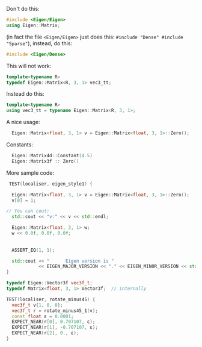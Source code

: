 Don't do this:
```c++
#include <Eigen/Eigen>
using Eigen::Matrix;
```
(in fact the file `<Eigen/Eigen>` just does this: `#include "Dense" #include "Sparse"`),
instead, do this:
```C++
#include <Eigen/Dense>
```

This will not work:
```c++
template<typename R>
typedef Eigen::Matrix<R, 3, 1> vec3_tt;
```
Instead do this:
```c++
template<typename R>
using vec3_tt = typename Eigen::Matrix<R, 3, 1>;
```


A nice usage:
```c++
  Eigen::Matrix<float, 3, 1> v = Eigen::Matrix<float, 3, 1>::Zero();
```

Constants:
```c++
  Eigen::Matrix4d::Constant(4.5)
  Eigen::Matrix3f :: Zero()
```

More sample code:
```c++
 TEST(localiser, eigen_style1) {

  Eigen::Matrix<float, 3, 1> v = Eigen::Matrix<float, 3, 1>::Zero();
  v[0] = 1;

// You can cout:
  std::cout << "v:" << v << std::endl;

  Eigen::Matrix<float, 3, 1> w;
  w << 0.0f, 0.0f, 0.0f;
  
  
  ASSERT_EQ(1, 1);

  std::cout << "      Eigen version is "
            << EIGEN_MAJOR_VERSION << "." << EIGEN_MINOR_VERSION << std::endl;
}
```


```c++
typedef Eigen::Vector3f vec3f_t;
typedef Matrix<float, 3, 1> Vector3f;  // internally
```

```c++
TEST(localiser, rotate_minus45) {
  vec3f_t v{1, 0, 0};
  vec3f_t r = rotate_minus45_1(v);
  const float ε = 0.0001;
  EXPECT_NEAR(r[0], 0.707107, ε);
  EXPECT_NEAR(r[1], -0.707107, ε);
  EXPECT_NEAR(r[2], 0., ε);
}
```
